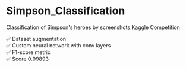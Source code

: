 # Simpson_Classification
Classification of Simpson's heroes by screenshots
Kaggle Competition <br>

✅ Dataset augmentation <br>
✅ Custom neural network with conv layers <br>
✅ F1-score metric <br>
✅ Score 0.99893
